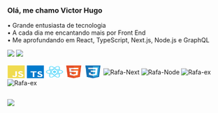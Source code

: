 ### Olá, me chamo Victor Hugo

 • Grande entusiasta de tecnologia <br>
 • A cada dia me encantando mais por Front End <br>
 • Me aprofundando em React, TypeScript, Next.js, Node.js e GraphQL

<img width="50%" src="https://github-readme-stats.vercel.app/api?username=victorhsds&show_icons=true&theme=dracula"/>
<img width="50%" src="https://github-readme-stats.vercel.app/api/top-langs/?username=victorhsds&layout=compact&theme=dracula"/>

<div style="display: inline_block"><br>
  <img align="center" alt="Rafa-Js" height="30" width="40" src="https://raw.githubusercontent.com/devicons/devicon/master/icons/javascript/javascript-plain.svg">
  <img align="center" alt="Rafa-Ts" height="30" width="40" src="https://raw.githubusercontent.com/devicons/devicon/master/icons/typescript/typescript-plain.svg">
  <img align="center" alt="Rafa-React" height="30" width="40" src="https://raw.githubusercontent.com/devicons/devicon/master/icons/react/react-original.svg">
  <img align="center" alt="Rafa-HTML" height="30" width="40" src="https://raw.githubusercontent.com/devicons/devicon/master/icons/html5/html5-original.svg">
  <img align="center" alt="Rafa-CSS" height="30" width="40" src="https://raw.githubusercontent.com/devicons/devicon/master/icons/css3/css3-original.svg">
  <img align="center" alt="Rafa-Next" height="30" width="40" src="https://cdn.jsdelivr.net/gh/devicons/devicon/icons/nextjs/nextjs-original.svg">
  <img align="center" alt="Rafa-Node" height="30" width="40" src="https://cdn.jsdelivr.net/gh/devicons/devicon/icons/nodejs/nodejs-plain.svg" />
   <img align="center" alt="Rafa-ex" height="30" width="40" src="https://cdn.jsdelivr.net/gh/devicons/devicon/icons/express/express-original.svg" />
   <img align="center" alt="Rafa-ex" height="30" width="40" src="https://cdn.jsdelivr.net/gh/devicons/devicon/icons/graphql/graphql-plain.svg" />
          
  </div> 

  ##

  <div> 
  
  <a href="https://www.linkedin.com/in/victor-hugo-070130238" target="_blank"><img src="https://img.shields.io/badge/-LinkedIn-%230077B5?style=for-the-badge&logo=linkedin&logoColor=white" target="_blank"></a> 
  
</div>
  
